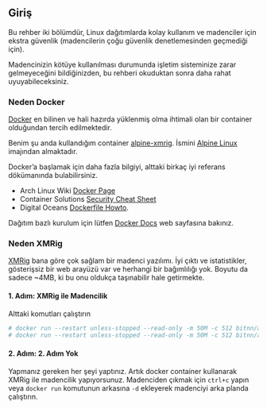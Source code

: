## Giriş

Bu rehber iki bölümdür, Linux dağıtımlarda kolay kullanım ve madenciler için ekstra güvenlik (madencilerin çoğu güvenlik denetlemesinden geçmediği için).

Madencinizin kötüye kullanılması durumunda işletim sisteminize zarar gelmeyeceğini bildiğinizden, bu rehberi okuduktan sonra daha rahat uyuyabileceksiniz.

### Neden Docker

[Docker](https://www.docker.com/) en bilinen ve hali hazırda yüklenmiş olma ihtimali olan bir container olduğundan tercih edilmektedir.

Benim şu anda kullandığım container [alpine-xmrig](https://hub.docker.com/r/bitnn/alpine-xmrig/). İsmini [Alpine Linux](https://www.alpinelinux.org/) imajından almaktadır.

Docker’a başlamak için daha fazla bilgiyi, alttaki birkaç iyi referans dökümanında bulabilirsiniz.
* Arch Linux Wiki [Docker Page](https://wiki.archlinux.org/index.php/Docker)
* Container Solutions [Security Cheat Sheet](http://container-solutions.com/content/uploads/2015/06/15.06.15_DockerCheatSheet_A2.pdf)
* Digital Oceans [Dockerfile Howto](https://www.digitalocean.com/community/tutorials/docker-explained-using-dockerfiles-to-automate-building-of-images).

Dağıtım bazlı kurulum için lütfen [Docker Docs](https://docs.docker.com/engine/installation/) web sayfasına bakınız.

### Neden XMRig

[XMRig](https://github.com/xmrig/xmrig) bana göre çok sağlam bir madenci yazılımı. İyi çıktı ve istatistikler, gösterişsiz bir web arayüzü var ve herhangi bir bağımlılığı yok. Boyutu da sadece ~4MB, ki bu onu oldukça taşınabilir hale getirmekte.

#### 1. Adım: XMRig ile Madencilik

Alttaki komutları çalıştırın

```bash
# docker run --restart unless-stopped --read-only -m 50M -c 512 bitnn/alpine-xmrig -o POOL01 -o POOL02 -u WALLET -p PASSWORD -k
# docker run --restart unless-stopped --read-only -m 50M -c 512 bitnn/alpine-xmrig -o pool.supportxmr.com:7777 -u 45CJVagd6WwQAQfAkS91EHiTyfVaJn12uM4Su8iz6S2SHZ3QthmFM9BSPHVZY388ASWx8G9Wbz4BA24RQZUpGczb35fnnJz -p docker:secret -k
```

#### 2. Adım: 2. Adım Yok

Yapmanız gereken her şeyi yaptınız. Artık docker container kullanarak XMRig ile madencilik yapıyorsunuz. Madenciden çıkmak için `ctrl+c` yapın veya `docker run` komutunun arkasına `-d` ekleyerek madenciyi arka planda çalıştırın.
